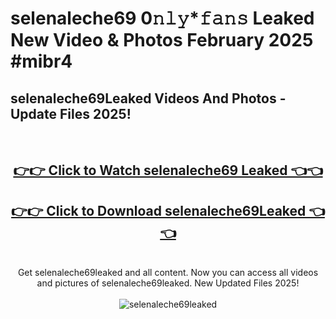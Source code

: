 # selenaleche69 0𝚗𝚕𝚢*𝚏𝚊𝚗𝚜 Leaked New Video & Photos February 2025 #mibr4

<h2>selenaleche69Leaked Videos And Photos - Update Files 2025!</h2>
<br>
<div align="center">
<h2><a href="https://mediaupload.pro?title=selenaleche69&ref=11F" rel="nofollow">👉👉 Click to Watch selenaleche69 Leaked 👈👈</a></h2>
<h2><a href="https://mediaupload.pro?title=selenaleche69&ref=11F" rel="nofollow">👉👉 Click to Download selenaleche69Leaked 👈👈</a></h2>
<br>
Get selenaleche69leaked and all content. Now you can access all videos and pictures of selenaleche69leaked. New Updated Files 2025!
<br>
<br>
<a href="https://mediaupload.pro?title=selenaleche69&ref=11F" rel="nofollow" data-target="animated-image.originalLink"><img src="https://i.ibb.co/Gkj2r4b/banner.png" alt="selenaleche69leaked" style="max-width: 100%; display: inline-block;" data-target="animated-image.originalImage"></a>
</div>
<br>

